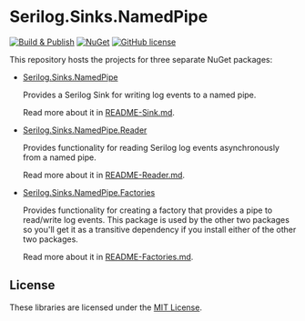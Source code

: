 # Serilog.Sinks.NamedPipe

[![Build & Publish](https://github.com/lethek/Serilog.Sinks.NamedPipe/actions/workflows/dotnet.yml/badge.svg)](https://github.com/lethek/Serilog.Sinks.NamedPipe/actions/workflows/dotnet.yml)
[![NuGet](https://img.shields.io/nuget/v/Serilog.Sinks.NamedPipe.Factories.svg)](https://www.nuget.org/packages/Serilog.Sinks.NamedPipe.Factories)
[![GitHub license](https://img.shields.io/github/license/lethek/Serilog.Sinks.NamedPipe)](https://github.com/lethek/Serilog.Sinks.NamedPipe/blob/master/LICENSE)

This repository hosts the projects for three separate NuGet packages:

- [Serilog.Sinks.NamedPipe](https://www.nuget.org/packages/Serilog.Sinks.NamedPipe)

  Provides a Serilog Sink for writing log events to a named pipe.

  Read more about it in [README-Sink.md](README-Sink.md).


- [Serilog.Sinks.NamedPipe.Reader](https://www.nuget.org/packages/Serilog.Sinks.NamedPipe.Reader)

  Provides functionality for reading Serilog log events asynchronously from a named pipe.

  Read more about it in [README-Reader.md](README-Reader.md).


- [Serilog.Sinks.NamedPipe.Factories](https://www.nuget.org/packages/Serilog.Sinks.NamedPipe.Factories)

  Provides functionality for creating a factory that provides a pipe to read/write log events.
  This package is used by the other two packages so you'll get it as a transitive dependency if you install either of the other two packages.  

  Read more about it in [README-Factories.md](README-Factories.md).

## License

These libraries are licensed under the [MIT License](https://opensource.org/licenses/MIT).
